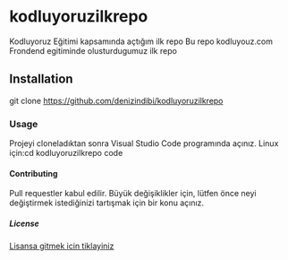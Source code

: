 # kodluyoruzilkrepo
Kodluyoruz Eğitimi kapsamında açtığım ilk repo
Bu repo kodluyouz.com Frondend egitiminde olusturdugumuz ilk repo
## Installation
git clone https://github.com/denizindibi/kodluyoruzilkrepo
### Usage
Projeyi cloneladıktan sonra Visual Studio Code programında açınız.
Linux için:cd kodluyoruzilkrepo code
#### Contributing
Pull requestler kabul edilir. Büyük değişiklikler için, lütfen önce neyi değiştirmek istediğinizi tartışmak için bir konu açınız.
##### License
[Lisansa gitmek icin tiklayiniz](https://choosealicense.com/licenses/mit/)
